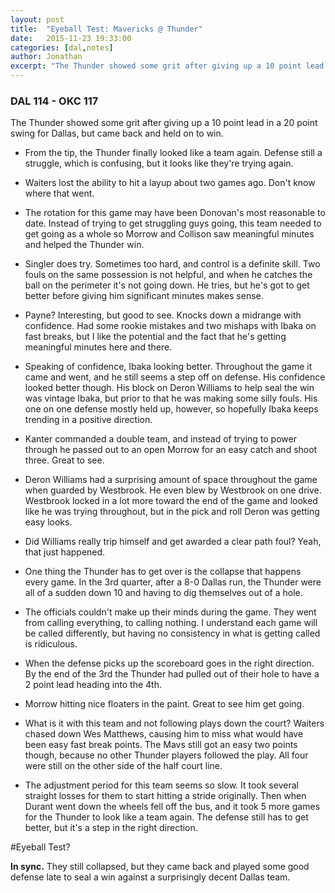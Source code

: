 ```yaml
---
layout: post
title:  "Eyeball Test: Mavericks @ Thunder"
date:   2015-11-23 19:33:00
categories: [dal,notes]
author: Jonathan
excerpt: "The Thunder showed some grit after giving up a 10 point lead in a 20 point swing for Dallas, but came back and held on to win..."
---
```


### DAL 114 - OKC 117

The Thunder showed some grit after giving up a 10 point lead in a 20 point swing for Dallas, but came back and held on to win.

- From the tip, the Thunder finally looked like a team again. Defense still a struggle, which is confusing, but it looks like they're trying again.

- Waiters lost the ability to hit a layup about two games ago. Don't know where that went.

- The rotation for this game may have been Donovan's most reasonable to date. Instead of trying to get struggling guys going, this team needed to get going as a whole so Morrow and Collison saw meaningful minutes and helped the Thunder win.

- Singler does try. Sometimes too hard, and control is a definite skill. Two fouls on the same possession is not helpful, and when he catches the ball on the perimeter it's not going down. He tries, but he's got to get better before giving him significant minutes makes sense.

- Payne? Interesting, but good to see. Knocks down a midrange with confidence. Had some rookie mistakes and two mishaps with Ibaka on fast breaks, but I like the potential and the fact that he's getting meaningful minutes here and there.

- Speaking of confidence, Ibaka looking better. Throughout the game it came and went, and he still seems a step off on defense. His confidence looked better though. His block on Deron Williams to help seal the win was vintage Ibaka, but prior to that he was making some silly fouls. His one on one defense mostly held up, however, so hopefully Ibaka keeps trending in a positive direction.

- Kanter commanded a double team, and instead of trying to power through he passed out to an open Morrow for an easy catch and shoot three. Great to see.

- Deron Williams had a surprising amount of space throughout the game when guarded by Westbrook. He even blew by Westbrook on one drive. Westbrook locked in a lot more toward the end of the game and looked like he was trying throughout, but in the pick and roll Deron was getting easy looks.

- Did Williams really trip himself and get awarded a clear path foul? Yeah, that just happened.

- One thing the Thunder has to get over is the collapse that happens every game. In the 3rd quarter, after a 8-0 Dallas run, the Thunder were all of a sudden down 10 and having to dig themselves out of a hole.

- The officials couldn't make up their minds during the game. They went from calling everything, to calling nothing. I understand each game will be called differently, but having no consistency in what is getting called is ridiculous.

- When the defense picks up the scoreboard goes in the right direction. By the end of the 3rd the Thunder had pulled out of their hole to have a 2 point lead heading into the 4th.

- Morrow hitting nice floaters in the paint. Great to see him get going.

- What is it with this team and not following plays down the court? Waiters chased down Wes Matthews, causing him to miss what would have been easy fast break points. The Mavs still got an easy two points though, because no other Thunder players followed the play. All four were still on the other side of the half court line.

- The adjustment period for this team seems so slow. It took several straight losses for them to start hitting a stride originally. Then when Durant went down the wheels fell off the bus, and it took 5 more games for the Thunder to look like a team again. The defense still has to get better, but it's a step in the right direction.

#Eyeball Test?

**In sync.** They still collapsed, but they came back and played some good defense late to seal a win against a surprisingly decent Dallas team.